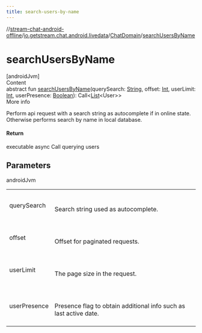 ```yaml
---
title: search-users-by-name
---
```

//[stream-chat-android-offline](../../../index.md)/[io.getstream.chat.android.livedata](../index.md)/[ChatDomain](index.md)/[searchUsersByName](searchUsersByName.md)



# searchUsersByName  
[androidJvm]  
Content  
abstract fun [searchUsersByName](searchUsersByName.md)(querySearch: [String](https://kotlinlang.org/api/latest/jvm/stdlib/kotlin/-string/index.html), offset: [Int](https://kotlinlang.org/api/latest/jvm/stdlib/kotlin/-int/index.html), userLimit: [Int](https://kotlinlang.org/api/latest/jvm/stdlib/kotlin/-int/index.html), userPresence: [Boolean](https://kotlinlang.org/api/latest/jvm/stdlib/kotlin/-boolean/index.html)): Call&lt;[List](https://kotlinlang.org/api/latest/jvm/stdlib/kotlin.collections/-list/index.html)&lt;User&gt;&gt;  
More info  


Perform api request with a search string as autocomplete if in online state. Otherwise performs search by name in local database.



#### Return  


executable async Call querying users



## Parameters  
  
androidJvm  
  
| | |
|---|---|
| <a name="io.getstream.chat.android.livedata/ChatDomain/searchUsersByName/#kotlin.String#kotlin.Int#kotlin.Int#kotlin.Boolean/PointingToDeclaration/"></a>querySearch| <a name="io.getstream.chat.android.livedata/ChatDomain/searchUsersByName/#kotlin.String#kotlin.Int#kotlin.Int#kotlin.Boolean/PointingToDeclaration/"></a><br/><br/>Search string used as autocomplete.<br/><br/>|
| <a name="io.getstream.chat.android.livedata/ChatDomain/searchUsersByName/#kotlin.String#kotlin.Int#kotlin.Int#kotlin.Boolean/PointingToDeclaration/"></a>offset| <a name="io.getstream.chat.android.livedata/ChatDomain/searchUsersByName/#kotlin.String#kotlin.Int#kotlin.Int#kotlin.Boolean/PointingToDeclaration/"></a><br/><br/>Offset for paginated requests.<br/><br/>|
| <a name="io.getstream.chat.android.livedata/ChatDomain/searchUsersByName/#kotlin.String#kotlin.Int#kotlin.Int#kotlin.Boolean/PointingToDeclaration/"></a>userLimit| <a name="io.getstream.chat.android.livedata/ChatDomain/searchUsersByName/#kotlin.String#kotlin.Int#kotlin.Int#kotlin.Boolean/PointingToDeclaration/"></a><br/><br/>The page size in the request.<br/><br/>|
| <a name="io.getstream.chat.android.livedata/ChatDomain/searchUsersByName/#kotlin.String#kotlin.Int#kotlin.Int#kotlin.Boolean/PointingToDeclaration/"></a>userPresence| <a name="io.getstream.chat.android.livedata/ChatDomain/searchUsersByName/#kotlin.String#kotlin.Int#kotlin.Int#kotlin.Boolean/PointingToDeclaration/"></a><br/><br/>Presence flag to obtain additional info such as last active date.<br/><br/>|
  
  



